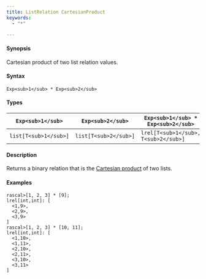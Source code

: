 ```yaml
---
title: ListRelation CartesianProduct
keywords:
  - "*"

---
```


#### Synopsis

Cartesian product of two list relation values.

#### Syntax

`Exp<sub>1</sub> * Exp<sub>2</sub>`

#### Types


|`Exp<sub>1</sub>`      | `Exp<sub>2</sub>`     | `Exp<sub>1</sub> * Exp<sub>2</sub>`   |
| --- | --- | --- |
| `list[T<sub>1</sub>]` | `list[T<sub>2</sub>]` | `lrel[T<sub>1</sub>, T<sub>2</sub>]`  |


#### Description

Returns a binary relation that is the [Cartesian product](http://en.wikipedia.org/wiki/Cartesian_product) of two lists.

#### Examples


```rascal-shell
rascal>[1, 2, 3] * [9];
lrel[int,int]: [
  <1,9>,
  <2,9>,
  <3,9>
]
rascal>[1, 2, 3] * [10, 11];
lrel[int,int]: [
  <1,10>,
  <1,11>,
  <2,10>,
  <2,11>,
  <3,10>,
  <3,11>
]
```


